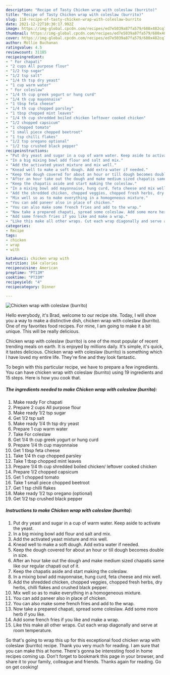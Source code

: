 ```yaml
---
description: "Recipe of Tasty Chicken wrap with coleslaw (burrito)"
title: "Recipe of Tasty Chicken wrap with coleslaw (burrito)"
slug: 118-recipe-of-tasty-chicken-wrap-with-coleslaw-burrito
date: 2021-12-22T10:30:17.992Z
image: https://img-global.cpcdn.com/recipes/ed7e5039a87fa579/680x482cq70/chicken-wrap-with-coleslaw-burrito-recipe-main-photo.jpg
thumbnail: https://img-global.cpcdn.com/recipes/ed7e5039a87fa579/680x482cq70/chicken-wrap-with-coleslaw-burrito-recipe-main-photo.jpg
cover: https://img-global.cpcdn.com/recipes/ed7e5039a87fa579/680x482cq70/chicken-wrap-with-coleslaw-burrito-recipe-main-photo.jpg
author: Mollie Buchanan
ratingvalue: 4.5
reviewcount: 31185
recipeingredient:
- " For chapati"
- "2 cups All purpose flour"
- "1/2 tsp sugar"
- "1/2 tsp salt"
- "1/4 th tsp dry yeast"
- "1 cup warm water"
- " For coleslaw"
- "1/4 th cup greek yogurt or hung curd"
- "1/4 th cup mayonnaise"
- "1 tbsp feta cheese"
- "1/4 th cup chopped parsley"
- "1 tbsp chopped mint leaves"
- "1/4 th cup shredded boiled chicken leftover cooked chicken"
- "1/2 chopped capsicum"
- "1 chopped tomato"
- "1 small piece chopped beetroot"
- "1 tsp chilli flakes"
- "1/2 tsp oregano optional"
- "1/2 tsp crushed black pepper"
recipeinstructions:
- "Put dry yeast and sugar in a cup of warm water. Keep aside to activate the yeast."
- "In a big mixing bowl add flour and salt and mix."
- "Add the activated yeast mixture and mix well."
- "Knead well to make a soft dough. Add extra water if needed."
- "Keep the dough covered for about an hour or till dough becomes double in size."
- "After an hour take out the dough and make medium sized chapatis same like our regular chapati out of it."
- "Keep the chapatis aside and start making the coleslaw."
- "In a mixing bowl add mayonnaise, hung curd, feta cheese and mix well."
- "Add the shredded chicken, chopped veggies, chopped fresh herbs, dry herbs, chilli flakes and crushed black pepper."
- "Mix well so as to make everything in a homogeneous mixture."
- "You can add paneer also in place of chicken."
- "You can also make some french fries and add to the wrap."
- "Now take a prepared chapati, spread some coleslaw. Add some more herb if you like."
- "Add some french fries if you like and make a wrap."
- "Like this make all other wraps. Cut each wrap diagonally and serve at room temperature."
categories:
- Recipe
tags:
- chicken
- wrap
- with

katakunci: chicken wrap with 
nutrition: 164 calories
recipecuisine: American
preptime: "PT13M"
cooktime: "PT33M"
recipeyield: "4"
recipecategory: Dinner

---
```



![Chicken wrap with coleslaw (burrito)](https://img-global.cpcdn.com/recipes/ed7e5039a87fa579/680x482cq70/chicken-wrap-with-coleslaw-burrito-recipe-main-photo.jpg)

Hello everybody, it's Brad, welcome to our recipe site. Today, I will show you a way to make a distinctive dish, chicken wrap with coleslaw (burrito). One of my favorites food recipes. For mine, I am going to make it a bit unique. This will be really delicious.



Chicken wrap with coleslaw (burrito) is one of the most popular of recent trending meals on earth. It is enjoyed by millions daily. It's simple, it's quick, it tastes delicious. Chicken wrap with coleslaw (burrito) is something which I have loved my entire life. They're fine and they look fantastic.


To begin with this particular recipe, we have to prepare a few ingredients. You can have chicken wrap with coleslaw (burrito) using 19 ingredients and 15 steps. Here is how you cook that.

<!--inarticleads1-->

##### The ingredients needed to make Chicken wrap with coleslaw (burrito):

1. Make ready  For chapati
1. Prepare 2 cups All purpose flour
1. Make ready 1/2 tsp sugar
1. Get 1/2 tsp salt
1. Make ready 1/4 th tsp dry yeast
1. Prepare 1 cup warm water
1. Take  For coleslaw
1. Get 1/4 th cup greek yogurt or hung curd
1. Prepare 1/4 th cup mayonnaise
1. Get 1 tbsp feta cheese
1. Take 1/4 th cup chopped parsley
1. Take 1 tbsp chopped mint leaves
1. Prepare 1/4 th cup shredded boiled chicken/ leftover cooked chicken
1. Prepare 1/2 chopped capsicum
1. Get 1 chopped tomato
1. Take 1 small piece chopped beetroot
1. Get 1 tsp chilli flakes
1. Make ready 1/2 tsp oregano (optional)
1. Get 1/2 tsp crushed black pepper




<!--inarticleads2-->

##### Instructions to make Chicken wrap with coleslaw (burrito):

1. Put dry yeast and sugar in a cup of warm water. Keep aside to activate the yeast.
1. In a big mixing bowl add flour and salt and mix.
1. Add the activated yeast mixture and mix well.
1. Knead well to make a soft dough. Add extra water if needed.
1. Keep the dough covered for about an hour or till dough becomes double in size.
1. After an hour take out the dough and make medium sized chapatis same like our regular chapati out of it.
1. Keep the chapatis aside and start making the coleslaw.
1. In a mixing bowl add mayonnaise, hung curd, feta cheese and mix well.
1. Add the shredded chicken, chopped veggies, chopped fresh herbs, dry herbs, chilli flakes and crushed black pepper.
1. Mix well so as to make everything in a homogeneous mixture.
1. You can add paneer also in place of chicken.
1. You can also make some french fries and add to the wrap.
1. Now take a prepared chapati, spread some coleslaw. Add some more herb if you like.
1. Add some french fries if you like and make a wrap.
1. Like this make all other wraps. Cut each wrap diagonally and serve at room temperature.




So that's going to wrap this up for this exceptional food chicken wrap with coleslaw (burrito) recipe. Thank you very much for reading. I am sure that you can make this at home. There's gonna be interesting food in home recipes coming up. Don't forget to bookmark this page in your browser, and share it to your family, colleague and friends. Thanks again for reading. Go on get cooking!
